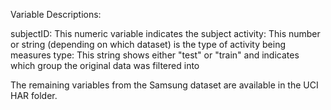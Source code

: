 Variable Descriptions:

subjectID: This numeric variable indicates the subject
activity: This number or string (depending on which dataset) is the type of activity being measures
type: This string shows either "test" or "train" and indicates which group the original data was filtered into

The remaining variables from the Samsung dataset are available in the UCI HAR folder.
